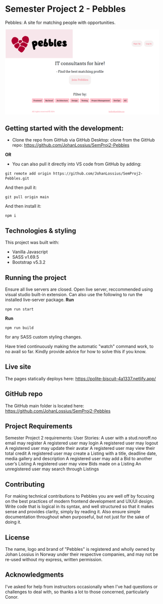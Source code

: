 # Semester Project 2 - Pebbles
Pebbles: A site for matching people with opportunities.

![Find your ideally suited IT consultant!](image.png)

## Getting started with the development:
- Clone the repo from GitHub via GitHub Desktop:
clone from the GitHub repo: https://github.com/JohanLossius/SemProj2-Pebbles

**OR**

- You can also pull it directly into VS code from GitHub by adding:
```
git remote add origin https://github.com/JohanLossius/SemProj2-Pebbles.git
```

And then pull it:
```
git pull origin main
```

And then install it:
```
npm i
```
## Technologies & styling
This project was built with:
- Vanilla Javascript
- SASS v1.69.5
- Bootstrap v5.3.2

## Running the project
Ensure all live servers are closed.
Open live server, reccommended using visual studio built-in extension.
Can also use the following to run the installed live-server package.
**Run**
```
npm run start
```

**Run** 
```
npm run build
```
for any SASS custom styling changes.

Have tried continuously making the automatic "watch" command work, to no avail so far. Kindly provide advice for how to solve this if you know.

## Live site
The pages statically deploys here:
https://polite-biscuit-4a1337.netlify.app/

## GitHub repo
The GitHub main folder is located here:
https://github.com/JohanLossius/SemProj2-Pebbles

## Project Requirements

Semester Project 2 requirements:
  User Stories:
    A user with a stud.noroff.no email may register
    A registered user may login
    A registered user may logout
    A registered user may update their avatar
    A registered user may view their total credit
    A registered user may create a Listing with a title, deadline date, media gallery and description
    A registered user may add a Bid to another user’s Listing
    A registered user may view Bids made on a Listing
    An unregistered user may search through Listings

## Contributing
For making technical contributions to Pebbles you are well off by focusing on the best practices of modern frontend development and UX/UI design.
Write code that is logical in its syntax, and well structured so that it makes sense and provides clarity, simply by reading it.
Also ensure simple documentation throughout when purposeful, but not just for the sake of doing it.

## License
The name, logo and brand of "Pebbles" is registered and wholly owned by Johan Lossius in Norway under their respective companies, and may not be re-used without my express, written permission.

## Acknowledgments
I've asked for help from instructors occasionally when I've had questions or challenges to deal with, so thanks a lot to those concerned, particularly Conor.